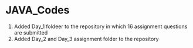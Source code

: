 # JAVA_Codes
1. Added Day_1 foldeer to the repository in which 16 assignment questions are submitted
2. Added Day_2 and Day_3 assignment folder to the repository
